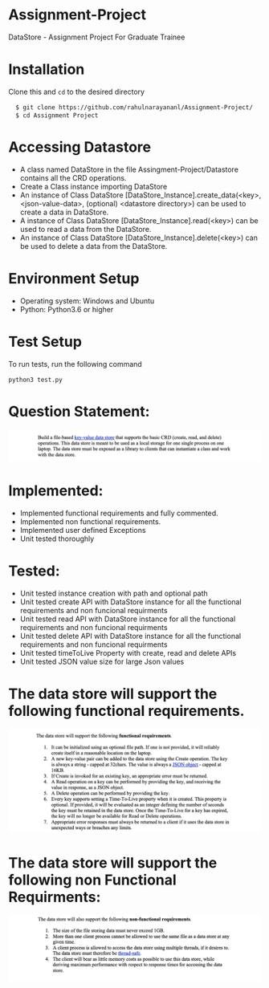 # Assignment-Project
DataStore - Assignment Project For Graduate Trainee 
 
 # Installation
 Clone this and ``` cd ``` to the desired directory
 ```
   $ git clone https://github.com/rahulnarayananl/Assignment-Project/
   $ cd Assignment Project
 ```
 
 # Accessing Datastore
 
- A class named DataStore in the file Assingment-Project/Datastore contains all the CRD operations.
- Create a Class instance importing DataStore
- An instance of Class DataStore [DataStore_Instance].create_data(\<key>,\<json-value-data>, (optional) \<datastore directory>) can be used to create a data in DataStore.
- A instance of Class DataStore [DataStore_Instance].read(\<key>) can be used to read a data from the DataStore.
- An instance of Class DataStore [DataStore_Instance].delete(\<key>) can be used to delete a data from the DataStore.
 
 
# Environment Setup

- Operating system: Windows and Ubuntu
- Python: Python3.6 or higher

# Test Setup
 To run tests, run the following command
``` 
python3 test.py
```

# Question Statement:

<div align="center" width="250px" height="400px">
    <img src="Screenshots/engg1.jpg"</img>
 </div>
 
# Implemented:

- Implemented functional requirements and fully commented.
- Implemented non functional requirements.
- Implemented user defined Exceptions
- Unit tested thoroughly

# Tested:
- Unit tested instance creation with path and optional path
- Unit tested create API with DataStore instance for all the functional requirements and non funcional requirments
- Unit tested read API with DataStore instance for all the functional requirements and non funcional requirments
- Unit tested delete API with DataStore instance for all the functional requirements and non funcional requirments
- Unit tested timeToLive Property with create, read and delete APIs
- Unit tested JSON value size for large Json values



# The data store will support the following functional requirements.

 
 <div align="center" width="250px" height="400px">
    <img src="Screenshots/engg2.jpg"</img>
 </div>
  
 
# The data store will support the following non Functional Requirments:


 <div align="center" width="250px" height="400px">
    <img src="Screenshots/engg3.jpg"</img>
</div>



